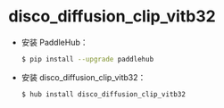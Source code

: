 # disco_diffusion_clip_vitb32
* 安装 PaddleHub：

    ```bash
    $ pip install --upgrade paddlehub
    ```

* 安装 disco_diffusion_clip_vitb32：

    ```bash
    $ hub install disco_diffusion_clip_vitb32
    ```
